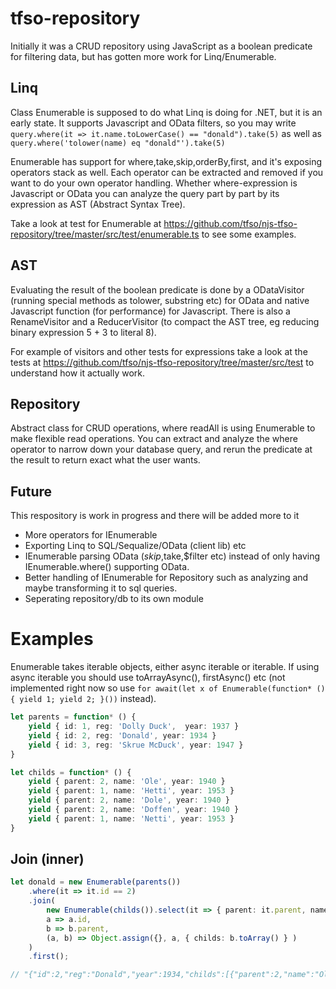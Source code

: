 # tfso-repository
Initially it was a CRUD repository using JavaScript as a boolean predicate for filtering data, but has gotten more work for Linq/Enumerable.
 
## Linq
Class Enumerable is supposed to do what Linq is doing for .NET, but it is an early state. It supports Javascript and OData filters, so you may write ```query.where(it => it.name.toLowerCase() == "donald").take(5)``` as well as ```query.where('tolower(name) eq "donald"').take(5)```

Enumerable has support for where,take,skip,orderBy,first, and it's exposing operators stack as well. Each operator can be extracted and removed if you want to do your own operator handling. Whether where-expression is Javascript or OData you can analyze the query part by part by its expression as AST (Abstract Syntax Tree).

Take a look at test for Enumerable at https://github.com/tfso/njs-tfso-repository/tree/master/src/test/enumerable.ts to see some examples.

## AST
Evaluating the result of the boolean predicate is done by a ODataVisitor (running special methods as tolower, substring etc) for OData and native Javascript function (for performance) for Javascript. There is also a RenameVisitor and a ReducerVisitor (to compact the AST tree, eg reducing binary expression 5 + 3 to literal 8).

For example of visitors and other tests for expressions take a look at the tests at https://github.com/tfso/njs-tfso-repository/tree/master/src/test to understand how it actually work.

## Repository
Abstract class for CRUD operations, where readAll is using Enumerable to make flexible read operations. You can extract and analyze the where operator to narrow down your database query, and rerun the predicate at the result to return exact what the user wants.

## Future
This respository is work in progress and there will be added more to it
- More operators for IEnumerable
- Exporting Linq to SQL/Sequalize/OData (client lib) etc
- IEnumerable parsing OData ($skip,$take,$filter etc) instead of only having IEnumerable.where() supporting OData.
- Better handling of IEnumerable for Repository such as analyzing and maybe transforming it to sql queries.
- Seperating repository/db to its own module

# Examples
Enumerable takes iterable objects, either async iterable or iterable. If using async iterable you should use toArrayAsync(), firstAsync() etc (not implemented right now so use ```for await(let x of Enumerable(function* () { yield 1; yield 2; }())``` instead). 

```typescript
let parents = function* () {
    yield { id: 1, reg: 'Dolly Duck',  year: 1937 }
    yield { id: 2, reg: 'Donald', year: 1934 }
    yield { id: 3, reg: 'Skrue McDuck', year: 1947 }
}

let childs = function* () {
    yield { parent: 2, name: 'Ole', year: 1940 }
    yield { parent: 1, name: 'Hetti', year: 1953 }
    yield { parent: 2, name: 'Dole', year: 1940 }
    yield { parent: 2, name: 'Doffen', year: 1940 }
    yield { parent: 1, name: 'Netti', year: 1953 }
}
```

## Join (inner)
```typescript
let donald = new Enumerable(parents())
    .where(it => it.id == 2)
    .join(
        new Enumerable(childs()).select(it => { parent: it.parent, name: it.name }), 
        a => a.id, 
        b => b.parent, 
        (a, b) => Object.assign({}, a, { childs: b.toArray() } )
    )
    .first();

// "{"id":2,"reg":"Donald","year":1934,"childs":[{"parent":2,"name":"Ole"},{"parent":2,"name":"Dole"},{"parent":2,"name":"Doffen"}]}"
```
